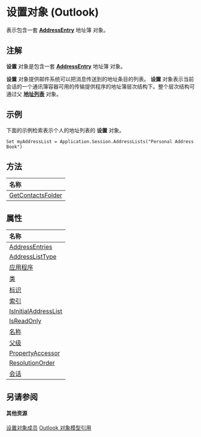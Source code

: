 
# 设置对象 (Outlook)

表示包含一套 **[AddressEntry](d4a0a85e-8bab-bc56-57bc-d70c3c570c8e.md)** 地址簿 对象。


## 注解

 **设置** 对象是包含一套 **[AddressEntry](d4a0a85e-8bab-bc56-57bc-d70c3c570c8e.md)** 地址簿 对象。

 **设置** 对象提供邮件系统可以把消息传送到的地址条目的列表。 **设置** 对象表示当前会话的一个通讯簿容器可用的传输提供程序的地址簿层次结构下。整个层次结构可通过父 **[地址列表](b8c5ce75-3030-0179-45bb-f44fe6628074.md)** 对象。


## 示例

下面的示例检索表示个人的地址列表的 **设置** 对象。


```
Set myAddressList = Application.Session.AddressLists("Personal Address Book")
```


## 方法



|**名称**|
|:-----|
|[GetContactsFolder](9ea91624-bd7d-af64-7220-a2d9b659787a.md)|

## 属性



|**名称**|
|:-----|
|[AddressEntries](53248439-4781-c084-0905-8fb99f2fb4a9.md)|
|[AddressListType](3a62cdec-3d8d-3bcf-b2c3-f9dd496fd6e0.md)|
|[应用程序](721c34fd-c9df-612e-52e1-b65a51a8f6f5.md)|
|[类](b2649892-a30f-165f-8352-17f14b5e3b3d.md)|
|[标识](c0c6953f-5d99-a18a-a64f-b9446f38e774.md)|
|[索引](0d0a3072-c39e-debb-04ef-313c8612b325.md)|
|[IsInitialAddressList](cc3f1f6a-7377-6db1-2f7c-3baf9a7361db.md)|
|[IsReadOnly](45d40efc-08c0-e2d7-572a-a5e60efb7d2f.md)|
|[名称](313072e7-937f-d0d6-6372-9dbbaa488ce1.md)|
|[父级](cb7f5779-bd69-74a8-1986-6c2dafce8d20.md)|
|[PropertyAccessor](8cc763f0-e73f-97f9-5a30-e6f50b17ca2c.md)|
|[ResolutionOrder](e92bd83f-349b-d6e7-a5fb-7a6d893406a0.md)|
|[会话](ac7d208a-49c8-fe1a-ea33-f7c6d8a700d7.md)|

## 另请参阅


#### 其他资源


[设置对象成员](49ce35c2-400b-16b0-5f74-7f7d6260e45b.md)
[Outlook 对象模型引用](http://msdn.microsoft.com/library/73221b13-d8d8-99b8-3394-b95dbbfd5ddc%28Office.15%29.aspx)